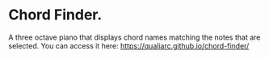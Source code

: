 # Chord Finder.
A three octave piano that displays chord names matching the notes that are selected.
You can access it here: https://qualiarc.github.io/chord-finder/
